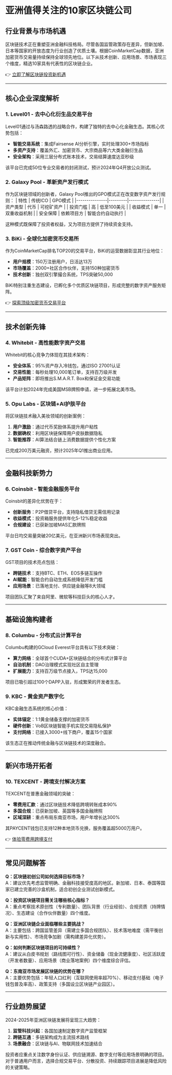 # 亚洲值得关注的10家区块链公司

## 行业背景与市场机遇
区块链技术正在重塑亚洲金融科技格局。尽管各国监管政策存在差异，但新加坡、日本等国家的开放态度为行业创造了优质土壤。根据CoinMarketCap数据，亚洲加密货币交易量持续保持全球领先地位。以下从技术创新、应用场景、市场表现三个维度，精选10家具有代表性的区块链企业。

👉 [立即了解区块链投资新机遇](https://bit.ly/okx_welcome)

---

## 核心企业深度解析

### 1. Level01 - 去中心化衍生品交易平台
Level01通过与汤森路透的战略合作，构建了独特的去中心化金融生态。其核心优势包括：
- **智能交易系统**：集成Fairsense AI分析引擎，实时处理300+市场指标
- **多资产支持**：覆盖外汇、加密货币、大宗商品等六大类金融衍生品
- **安全架构**：采用三层分布式账本技术，交易结算速度达亚秒级

该平台已完成50位专业交易者的封闭测试，预计2024年Q4开放公众测试。

### 2. Galaxy Pool - 革新资产发行模式
作为区块链领域的创新者，Galaxy Pool推出的GPO模式正在改变数字资产发行规则：
| 特性          | 传统ICO | GPO模式       |
|---------------|---------|---------------|
| 资产类型      | 代币    | 可挖矿资产    |
| 投资门槛      | 高      | 低至100美元   |
| 收益模式      | 单一    | 双重收益机制  |
| 安全保障      | 依赖项目方 | 智能合约自动执行 |

这种模式既保障了投资者权益，又为项目方提供了持续资金支持。

### 3. BiKi - 全球化加密货币交易所
作为CoinMarketCap排名TOP20的交易平台，BiKi的运营数据彰显其行业地位：
- **用户规模**：150万注册用户，日活达13万
- **市场覆盖**：2000+社区合作伙伴，支持150种加密货币
- **技术创新**：独创双引擎撮合系统，TPS突破50,000

BiKi特别注重生态建设，已孵化多个优质区块链项目，形成完整的数字资产服务矩阵。

👉 [探索顶级加密货币交易平台](https://bit.ly/okx_welcome)

---

## 技术创新先锋

### 4. Whitebit - 高性能数字资产交易
Whitebit的核心竞争力体现在其技术架构：
- **安全体系**：95%资产存入冷钱包，通过ISO 27001认证
- **交易性能**：每秒处理10,000笔订单，支持百万级并发
- **产品矩阵**：即将推出S.M.A.R.T. Box和保证金交易功能

该平台计划2024年完成美国MSB牌照申请，进一步拓展北美市场。

### 5. Opu Labs - 区块链+AI护肤平台
将区块链技术融入美妆领域的创新案例：
1. **用户激励**：通过代币奖励体系提升用户粘性
2. **数据确权**：利用区块链保障用户皮肤数据隐私
3. **智能推荐**：AI算法结合链上消费数据提供个性化方案

已完成200万美元融资，预计2025年Q1推出商业应用。

---

## 金融科技新势力

### 6. Coinsbit - 智能金融服务平台
Coinsbit的差异化优势在于：
- **创新服务**：P2P借贷平台，支持隐私借贷无需信用记录
- **收益模式**：投资箱服务提供年化5-12%稳定收益
- **合规建设**：已获新加坡MAS汇款牌照

平台日均交易量突破20亿美元，在亚洲新兴市场表现突出。

### 7. GST Coin - 综合数字资产平台
GST项目的技术亮点包括：
- **跨链技术**：支持BTC、ETH、EOS多链互操作
- **AI赋能**：智能合约自动生成系统降低开发门槛
- **应用场景**：已落地支付、供应链金融等8大领域

项目团队汇聚了来自阿里、微软等科技巨头的核心人才。

---

## 基础设施构建者

### 8. Columbu - 分布式云计算平台
Columbu构建的GCloud Everest平台具有以下技术突破：
- **算力网络**：全球首个CUDA+区块链结合的分布式计算平台
- **自治机制**：DAO治理模式实现社区自主管理
- **扩展能力**：支持百万级节点接入，TPS达15,000

项目已吸引超过100个DAPP入驻，形成繁荣的开发者生态。

### 9. KBC - 黄金资产数字化
KBC金融生态系统的核心价值：
- **实体锚定**：1:1黄金储备支撑的加密货币
- **硬件创新**：VoB区块链智能手机实现交易隐私保护
- **支付网络**：已接入3000+线下商户，覆盖15个国家

该生态正在推动传统金融与区块链技术的深度融合。

---

## 新兴市场开拓者

### 10. TEXCENT - 跨境支付解决方案
TEXCENT在普惠金融领域的突破：
- **零费用汇款**：通过区块链技术降低跨境转账成本90%
- **多国合规**：已获新加坡、英国等多国金融牌照
- **区域深耕**：重点布局东南亚市场，用户年增长达300%

其PAYCENT钱包已支持12种本地货币兑换，服务覆盖超5000万用户。

👉 [体验零费用跨境支付](https://bit.ly/okx_welcome)

---

## 常见问题解答

**Q：区块链初创公司如何选择目标市场？**  
A：建议优先考虑监管明确、金融科技接受度高的地区。新加坡、日本、泰国等国家已建立完善的沙盒机制，适合初创企业测试创新模式。

**Q：投资区块链项目需关注哪些核心指标？**  
A：重点考察技术原创性（专利数量）、团队背景（行业经验）、合规资质（持牌情况）、生态建设（合作伙伴数量）四个维度。

**Q：亚洲区块链企业面临哪些主要挑战？**  
A：主要包括：跨国监管差异（需建立多国合规团队）、技术落地难度（需平衡创新与实用性）、市场竞争加剧（需构建差异化优势）。

**Q：如何判断区块链项目的可持续性？**  
A：建议从白皮书规划（路线图可行性）、资金储备（现金流健康度）、社区活跃度（开发者数量）、应用场景（商业落地案例）四个维度综合评估。

**Q：东南亚市场发展区块链的优势在哪？**  
A：主要优势包括：年轻人口红利（互联网使用率超70%）、移动支付基础（电子钱包普及率高）、政策支持（多国设立区块链产业园区）。

---

## 行业趋势展望
2024-2025年亚洲区块链发展将呈现三大趋势：
1. **监管科技兴起**：各国加速制定数字资产监管框架
2. **跨链互通**：多链架构成为主流技术路线
3. **场景融合**：区块链与AI、物联网技术加速结合

投资者应重点关注数字身份认证、供应链溯源、数字支付等应用场景明确的项目。对于普通用户而言，选择合规交易平台、分散投资、持续跟踪项目进展是降低风险的关键策略。